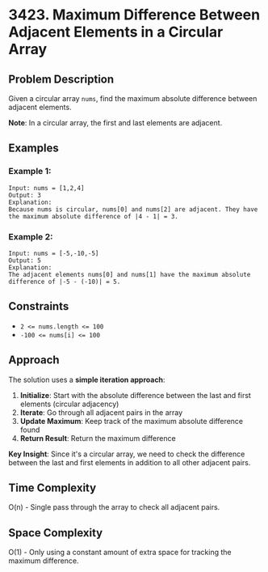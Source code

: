 # 3423. Maximum Difference Between Adjacent Elements in a Circular Array

## Problem Description

Given a circular array `nums`, find the maximum absolute difference between adjacent elements.

**Note**: In a circular array, the first and last elements are adjacent.

## Examples

### Example 1:
```
Input: nums = [1,2,4]
Output: 3
Explanation:
Because nums is circular, nums[0] and nums[2] are adjacent. They have the maximum absolute difference of |4 - 1| = 3.
```

### Example 2:
```
Input: nums = [-5,-10,-5]
Output: 5
Explanation:
The adjacent elements nums[0] and nums[1] have the maximum absolute difference of |-5 - (-10)| = 5.
```

## Constraints

- `2 <= nums.length <= 100`
- `-100 <= nums[i] <= 100`

## Approach

The solution uses a **simple iteration approach**:

1. **Initialize**: Start with the absolute difference between the last and first elements (circular adjacency)
2. **Iterate**: Go through all adjacent pairs in the array
3. **Update Maximum**: Keep track of the maximum absolute difference found
4. **Return Result**: Return the maximum difference

**Key Insight**: Since it's a circular array, we need to check the difference between the last and first elements in addition to all other adjacent pairs.

## Time Complexity

O(n) - Single pass through the array to check all adjacent pairs.

## Space Complexity

O(1) - Only using a constant amount of extra space for tracking the maximum difference.

